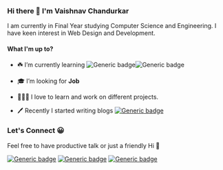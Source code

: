 ### Hi there 👋 I'm Vaishnav Chandurkar

I am currently in Final Year studying Computer Science and Engineering. I have keen interest in Web Design and Development.

#### What I'm up to? 


- ☘️ I’m currently learning ![Generic badge](https://img.shields.io/badge/Javascript-yellow.svg?style=for-the-badge)![Generic badge](https://img.shields.io/badge/ReactJs-blue.svg?style=for-the-badge) 

 

-  🎓 I’m looking for **Job**

- 👨🏻‍🔧 I love to learn and work on different projects.

- 🖊️ Recently I started writing blogs [![Generic badge](https://img.shields.io/badge/DEV-black.svg?style=for-the-badge)](https://dev.to/vaishnavme)


### Let's Connect 😀

Feel free to have productive talk or just a friendly Hi 👋

[![Generic badge](https://img.shields.io/badge/Linkedin-blue.svg?style=for-the-badge)](https://www.linkedin.com/in/vaishnav-chandurkar/)
[![Generic badge](https://img.shields.io/badge/DEV-black.svg?style=for-the-badge)](https://dev.to/vaishnavme)
[![Generic badge](https://img.shields.io/badge/Twitter-blue.svg?style=for-the-badge)](https://twitter.com/vaishnav21_?s=09)



